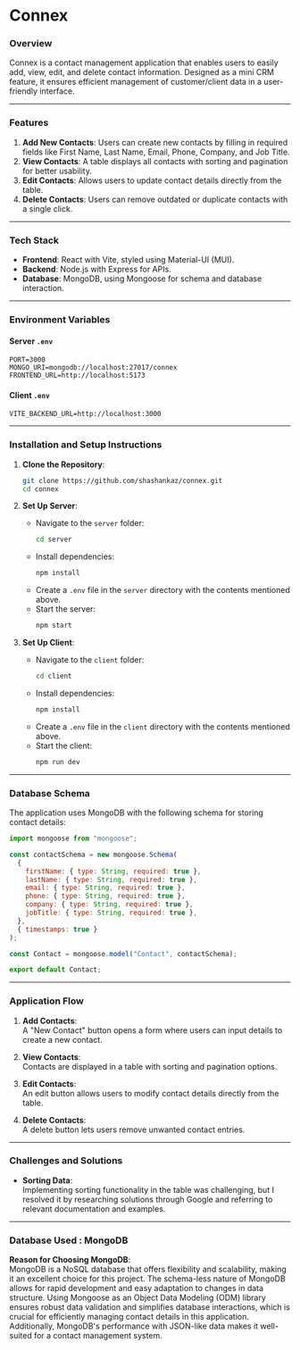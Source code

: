 # Connex

### Overview

Connex is a contact management application that enables users to easily add, view, edit, and delete contact information. Designed as a mini CRM feature, it ensures efficient management of customer/client data in a user-friendly interface.

---

### Features

1. **Add New Contacts**: Users can create new contacts by filling in required fields like First Name, Last Name, Email, Phone, Company, and Job Title.
2. **View Contacts**: A table displays all contacts with sorting and pagination for better usability.
3. **Edit Contacts**: Allows users to update contact details directly from the table.
4. **Delete Contacts**: Users can remove outdated or duplicate contacts with a single click.

---

### Tech Stack

- **Frontend**: React with Vite, styled using Material-UI (MUI).
- **Backend**: Node.js with Express for APIs.
- **Database**: MongoDB, using Mongoose for schema and database interaction.

---

### Environment Variables

#### Server `.env`

```plaintext
PORT=3000
MONGO_URI=mongodb://localhost:27017/connex
FRONTEND_URL=http://localhost:5173
```

#### Client `.env`

```plaintext
VITE_BACKEND_URL=http://localhost:3000
```

---

### Installation and Setup Instructions

1. **Clone the Repository**:
   ```bash
   git clone https://github.com/shashankaz/connex.git
   cd connex
   ```

2. **Set Up Server**:
   - Navigate to the `server` folder:
     ```bash
     cd server
     ```
   - Install dependencies:
     ```bash
     npm install
     ```
   - Create a `.env` file in the `server` directory with the contents mentioned above.
   - Start the server:
     ```bash
     npm start
     ```

3. **Set Up Client**:
   - Navigate to the `client` folder:
     ```bash
     cd client
     ```
   - Install dependencies:
     ```bash
     npm install
     ```
   - Create a `.env` file in the `client` directory with the contents mentioned above.
   - Start the client:
     ```bash
     npm run dev
     ```

---

### Database Schema

The application uses MongoDB with the following schema for storing contact details:

```javascript
import mongoose from "mongoose";

const contactSchema = new mongoose.Schema(
  {
    firstName: { type: String, required: true },
    lastName: { type: String, required: true },
    email: { type: String, required: true },
    phone: { type: String, required: true },
    company: { type: String, required: true },
    jobTitle: { type: String, required: true },
  },
  { timestamps: true }
);

const Contact = mongoose.model("Contact", contactSchema);

export default Contact;
```

---

### Application Flow

1. **Add Contacts**:  
   A "New Contact" button opens a form where users can input details to create a new contact.

2. **View Contacts**:  
   Contacts are displayed in a table with sorting and pagination options. 

3. **Edit Contacts**:  
   An edit button allows users to modify contact details directly from the table.

4. **Delete Contacts**:  
   A delete button lets users remove unwanted contact entries.

---

### Challenges and Solutions

- **Sorting Data**:  
  Implementing sorting functionality in the table was challenging, but I resolved it by researching solutions through Google and referring to relevant documentation and examples.

---

### Database Used : MongoDB

**Reason for Choosing MongoDB**:  
MongoDB is a NoSQL database that offers flexibility and scalability, making it an excellent choice for this project. The schema-less nature of MongoDB allows for rapid development and easy adaptation to changes in data structure. Using Mongoose as an Object Data Modeling (ODM) library ensures robust data validation and simplifies database interactions, which is crucial for efficiently managing contact details in this application. Additionally, MongoDB's performance with JSON-like data makes it well-suited for a contact management system.